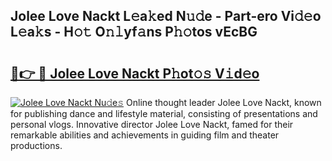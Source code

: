 ## Jolee Love Nackt L𝚎a𝚔ed N𝚞𝚍e - Part-ero Vi𝚍𝚎o L𝚎a𝚔s - H𝚘𝚝 O𝚗𝚕yf𝚊ns P𝚑𝚘tos vEcBG

# <h2><a href="http://kf5kt1.oniu.top/?m=Jolee+Love+Nackt">🔗👉 🔴 Jolee Love Nackt P𝚑ot𝚘𝚜 V𝚒d𝚎o</a></h2>

[![Jolee Love Nackt Nu𝚍e𝚜](https://i.imgur.com/0qMVB7G.gif)](http://kf5kt1.oniu.top/?m=Jolee+Love+Nackt)
Online thought leader Jolee Love Nackt, known for publishing dance and lifestyle material, consisting of presentations and personal vlogs. Innovative director Jolee Love Nackt, famed for their remarkable abilities and achievements in guiding film and theater productions.  
